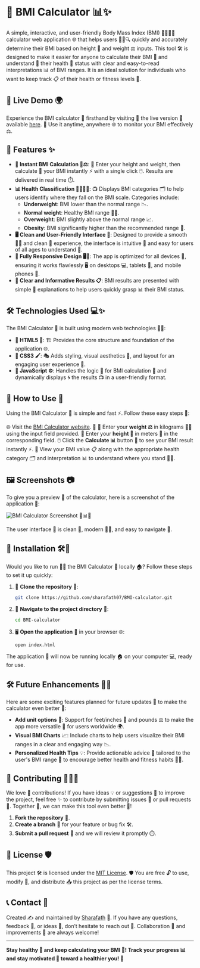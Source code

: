 # 🧮 BMI Calculator 📊✨

A simple, interactive, and user-friendly Body Mass Index (BMI) 🧑‍🤝‍🧑📏 calculator web application 🌐 that helps users 🧍‍♂️🔍 quickly and accurately determine their BMI based on height 📏 and weight ⚖️ inputs. This tool 🛠️ is designed to make it easier for anyone to calculate their BMI 🔢 and understand 🧠 their health 🏥 status with clear and easy-to-read interpretations 📊 of BMI ranges. It is an ideal solution for individuals who want to keep track 📋 of their health or fitness levels 💪.

## 🚀 Live Demo 🌍

Experience the BMI calculator 🧮 firsthand by visiting 🔗 the live version 🎥 available [here](https://sharafath07.github.io/BMI-calculator/). 🎯 Use it anytime, anywhere 🌐 to monitor your BMI effectively ⚖️.

## 🎯 Features ✨

- **🧮 Instant BMI Calculation 📏⚖️**: 📐 Enter your height and weight, then calculate 📝 your BMI instantly ⚡ with a single click 🖱️. Results are delivered in real time ⏱️.
- **📊 Health Classification 🧍‍♂️🧍‍♀️**: 📺 Displays BMI categories 🗂️ to help users identify where they fall on the BMI scale. Categories include:
  -  **Underweight**: BMI lower than the normal range 📉.
  -  **Normal weight**: Healthy BMI range 🏃‍♂️.
  -  **Overweight**: BMI slightly above the normal range 📈.
  -  **Obesity**: BMI significantly higher than the recommended range 🛑.
- **🖥️ Clean and User-Friendly Interface 🎨**: Designed to provide a smooth 🧘‍♀️ and clean 🧼 experience, the interface is intuitive 🌟 and easy for users of all ages to understand 🧠.
- **📱 Fully Responsive Design 🖥️📱**: The app is optimized for all devices 📲, ensuring it works flawlessly 🖥️ on desktops 💻, tablets 📱, and mobile phones 📲.
- **🌟 Clear and Informative Results 📋**: BMI results are presented with simple 🧾 explanations to help users quickly grasp 📊 their BMI status.

## 🛠️ Technologies Used 💻✨

The BMI Calculator 🧮 is built using modern web technologies 🧑‍💻:

- **🧱 HTML5 📄**: 🏗️ Provides the core structure and foundation of the application 🌐.
- **🎨 CSS3 🖌️**: 🎭 Adds styling, visual aesthetics 🎨, and layout for an engaging user experience 👀.
- **📜 JavaScript ⚙️**: Handles the logic 🔧 for BMI calculation 🔢 and dynamically displays 🌀 the results 📺 in a user-friendly format.

## 📝 How to Use 🎯

Using the BMI Calculator 🧮 is simple and fast ⚡. Follow these easy steps 📝:

 🌐 Visit the [BMI Calculator website](https://sharafath07.github.io/BMI-calculator/). 🔗
 🎯 Enter your **weight ⚖️** in kilograms 🏋️‍♂️ using the input field provided.
 🧩 Enter your **height 📏** in meters 📐 in the corresponding field.
 🖱️ Click the **Calculate 📊** button 🔘 to see your BMI result instantly ⚡.
 👀 View your BMI value 📋 along with the appropriate health category 🗂️ and interpretation 📊 to understand where you stand 🧍‍♂️.

## 🖼️ Screenshots 📷

To give you a preview 🎥 of the calculator, here is a screenshot of the application 🧮:

![BMI Calculator Screenshot](https://via.placeholder.com/800x400.png?text=BMI+Calculator+App) 🧮📊✨

The user interface 🎨 is clean 🧼, modern 🧑‍💻, and easy to navigate 🧭.

## 🔧 Installation 🛠️💾

Would you like to run 🏃‍♂️ the BMI Calculator 🧮 locally 🏠? Follow these steps to set it up quickly:

1. 🧬 **Clone the repository** 📂:
   ```bash
   git clone https://github.com/sharafath07/BMI-calculator.git
   ```
2. 🧭 **Navigate to the project directory** 📁:
   ```bash
   cd BMI-calculator
   ```
3. 🖥️ **Open the application** 📄 in your browser 🌐:
   ```bash
   open index.html
   ```

The application 🧮 will now be running locally 🏠 on your computer 💻, ready for use.

## 🛠️ Future Enhancements 🚀✨

Here are some exciting features planned for future updates 🔄 to make the calculator even better 🌟:

- **Add unit options** 🔄: Support for feet/inches 📏 and pounds ⚖️ to make the app more versatile 🔧 for users worldwide 🌍.
- **Visual BMI Charts** 📈: Include charts to help users visualize their BMI ranges in a clear and engaging way 📉.
- **Personalized Health Tips** 💡: Provide actionable advice 💬 tailored to the user's BMI range 🔢 to encourage better health and fitness habits 🏃‍♀️.

## 🤝 Contributing 🌟🧑‍💻

We love 🤗 contributions! If you have ideas 💡 or suggestions 📝 to improve the project, feel free ✨ to contribute by submitting issues 🐛 or pull requests 🔧. Together 🤝, we can make this tool even better 🚀!

1. **Fork the repository** 📂.
2. **Create a branch** 🔀 for your feature or bug fix 🛠️.
3. **Submit a pull request** 🚀 and we will review it promptly ⏱️.

## 📜 License 🛡️

This project 🛠️ is licensed under the [MIT License](LICENSE). 🛡️ You are free 🔓 to use, modify 🔧, and distribute 📤 this project as per the license terms.

## 📞 Contact 💬

Created ✍️ and maintained by [Sharafath](https://github.com/sharafath07) 🌟. If you have any questions, feedback 💬, or ideas 🧠, don’t hesitate to reach out 📧. Collaboration 🤝 and improvements 🚀 are always welcome!

---

**Stay healthy 🏥 and keep calculating your BMI 🧮! Track your progress 📊 and stay motivated 💪 toward a healthier you! 🌟**



